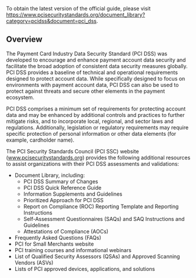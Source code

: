 To obtain the latest version of the official guide, please visit https://www.pcisecuritystandards.org/document_library?category=pcidss&document=pci_dss.

## Overview

The Payment Card Industry Data Security Standard (PCI DSS) was developed to encourage and enhance payment account data security and
facilitate the broad adoption of consistent data security measures globally. PCI DSS provides a baseline of technical and operational
requirements designed to protect account data. While specifically designed to focus on environments with payment account data, PCI DSS
can also be used to protect against threats and secure other elements in the payment ecosystem.

PCI DSS comprises a minimum set of requirements for protecting account data and may be enhanced by additional controls and practices to
further mitigate risks, and to incorporate local, regional, and sector laws and regulations. Additionally, legislation or regulatory requirements
may require specific protection of personal information or other data elements (for example, cardholder name).

The PCI Security Standards Council (PCI SSC) website (www.pcisecuritystandards.org) provides the following additional resources to assist
organizations with their PCI DSS assessments and validations:
- Document Library, including:
  - PCI DSS Summary of Changes
  - PCI DSS Quick Reference Guide
  - Information Supplements and Guidelines
  - Prioritized Approach for PCI DSS
  - Report on Compliance (ROC) Reporting Template and Reporting Instructions
  - Self-Assessment Questionnaires (SAQs) and SAQ Instructions and Guidelines
  - Attestations of Compliance (AOCs)
- Frequently Asked Questions (FAQs)
- PCI for Small Merchants website
- PCI training courses and informational webinars
- List of Qualified Security Assessors (QSAs) and Approved Scanning Vendors (ASVs)
- Lists of PCI approved devices, applications, and solutions